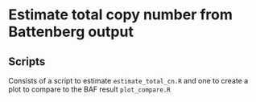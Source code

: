 # Estimate total copy number from Battenberg output

## Scripts

Consists of a script to estimate ```estimate_total_cn.R``` and one to create a plot to compare to the BAF result ```plot_compare.R```